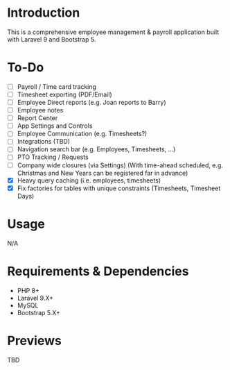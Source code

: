 # Introduction

This is a comprehensive employee management & payroll application built with Laravel 9 and Bootstrap 5.

# To-Do

- [ ] Payroll / Time card tracking
- [ ] Timesheet exporting (PDF/Email)
- [ ] Employee Direct reports (e.g. Joan reports to Barry)
- [ ] Employee notes
- [ ] Report Center
- [ ] App Settings and Controls
- [ ] Employee Communication (e.g. Timesheets?)
- [ ] Integrations (TBD)
- [ ] Navigation search bar (e.g. Employees, Timesheets, ...)
- [ ] PTO Tracking / Requests
- [ ] Company wide closures (via Settings) (With time-ahead scheduled, e.g. Christmas and New Years can be registered far in advance)
- [X] Heavy query caching (i.e. employees, timesheets)
- [X] Fix factories for tables with unique constraints (Timesheets, Timesheet Days)

# Usage

N/A

# Requirements & Dependencies

- PHP 8+
- Laravel 9.X+
- MySQL
- Bootstrap 5.X+

# Previews

TBD
